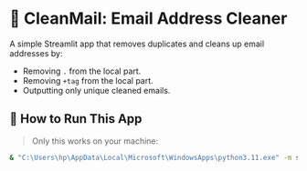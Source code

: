 # 📧 CleanMail: Email Address Cleaner

A simple Streamlit app that removes duplicates and cleans up email addresses by:
- Removing `.` from the local part.
- Removing `+tag` from the local part.
- Outputting only unique cleaned emails.

## 🚀 How to Run This App

> Only this works on your machine:
```bash
& "C:\Users\hp\AppData\Local\Microsoft\WindowsApps\python3.11.exe" -m streamlit run app.py

